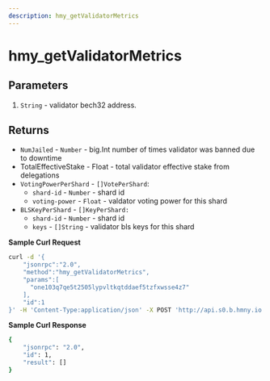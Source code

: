 ```yaml
---
description: hmy_getValidatorMetrics
---
```


# hmy\_getValidatorMetrics

## Parameters

1. `String` - validator bech32 address.

## Returns

* `NumJailed` - `Number` - big.Int number of times validator was banned due to downtime
* TotalEffectiveStake - Float - total validator effective stake from delegations
* `VotingPowerPerShard` - `[]VotePerShard`:
  * `shard-id` - `Number` - shard id
  * `voting-power` - `Float` - valdator voting power for this shard
* `BLSKeyPerShard` - `[]KeyPerShard:`
  * `shard-id` - `Number` - shard id
  * `keys` - `[]String` - validator bls keys for this shard

**Sample Curl Request**

```bash
curl -d '{
    "jsonrpc":"2.0",
    "method":"hmy_getValidatorMetrics",
    "params":[
      "one103q7qe5t2505lypvltkqtddaef5tzfxwsse4z7"
    ],
    "id":1
}' -H 'Content-Type:application/json' -X POST 'http://api.s0.b.hmny.io'
```

**Sample Curl Response**

```bash
{
    "jsonrpc": "2.0",
    "id": 1,
    "result": []
}
```
